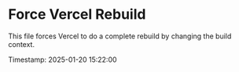 # Force Vercel Rebuild

This file forces Vercel to do a complete rebuild by changing the build context.

Timestamp: 2025-01-20 15:22:00
